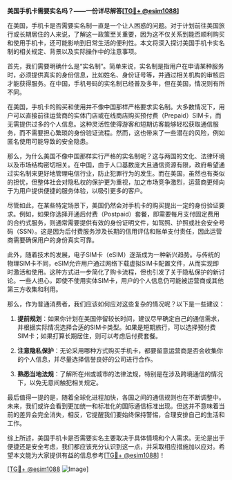 **美国手机卡需要实名吗？——一份详尽解答[[TG💪+ @esim1088](https://t.me/s/esim1088)]**

在美国，手机卡是否需要实名制一直是一个让人困惑的问题。对于计划前往美国旅行或长期居住的人来说，了解这一政策至关重要，因为这不仅关系到能否顺利购买和使用手机卡，还可能影响到日常生活的便利性。本文将深入探讨美国手机卡实名制的相关规定、背景以及实际操作中的注意事项。

首先，我们需要明确什么是“实名制”。简单来说，实名制是指用户在申请某种服务时，必须提供真实的身份信息，比如姓名、身份证号等，并通过相关机构的审核后才能获得服务。在中国，手机号码的实名制已经普及多年，但在美国，情况则有所不同。

在美国，手机卡的购买和使用并不像中国那样严格要求实名制。大多数情况下，用户可以直接前往运营商的实体门店或在线商店购买预付费（Prepaid）SIM卡，而无需提供过多的个人信息。这种灵活性使得游客和短期访客能够轻松获取通信服务，而不需要担心繁琐的身份验证流程。然而，这也带来了一些潜在的风险，例如匿名使用可能导致的安全隐患。

那么，为什么美国不像中国那样实行严格的实名制呢？这与两国的文化、法律环境以及市场结构密切相关。在中国，由于人口基数庞大且通信资源有限，政府希望通过实名制来更好地管理电信行业，防止犯罪行为的发生。而在美国，虽然也有类似的担忧，但整体社会对隐私权的保护更为重视，加之市场竞争激烈，运营商更倾向于为用户提供便捷的服务体验，以吸引更多的客户。

尽管如此，在某些特定场景下，美国仍然会对手机卡的购买提出一定的身份验证要求。例如，如果你选择开通后付费（Postpaid）套餐，即需要每月支付固定费用的合约式服务，则通常需要提供有效的身份证明文件，如驾照、护照或社会安全号码（SSN）。这是因为后付费服务涉及长期的信用评估和账单支付责任，因此运营商需要确保用户的身份真实可靠。

此外，随着技术的发展，电子SIM卡（eSIM）逐渐成为一种新兴趋势。与传统的物理SIM卡不同，eSIM允许用户通过网络下载虚拟SIM卡配置文件，从而实现即时激活和使用。这种方式进一步简化了购卡流程，但也引发了关于隐私保护的新讨论。一些人担心，即使不使用实体SIM卡，用户的个人信息仍可能被运营商或其他第三方收集和利用。

那么，作为普通消费者，我们应该如何应对这些复杂的情况呢？以下是一些建议：

1. **提前规划**：如果你计划在美国停留较长时间，建议尽早确定自己的通信需求，并根据实际情况选择合适的SIM卡类型。如果是短期旅行，可以选择预付费SIM卡；如果打算长期居住，则可以考虑后付费套餐。

2. **注意隐私保护**：无论采用哪种方式购买手机卡，都要留意运营商是否会收集你的个人信息，并尽量选择信誉良好的公司进行合作。

3. **熟悉当地法规**：了解所在州或城市的法律法规，特别是在涉及跨境通信的情况下，以免无意间触犯相关规定。

最后值得一提的是，随着全球化进程加快，各国之间的通信规则也在不断调整中。未来，我们或许会看到更加统一和标准化的国际通信标准出现。但这并不意味着当前的差异会完全消失，相反，它提醒我们要始终保持警惕，合理安排自己的生活和工作。

综上所述，美国手机卡是否需要实名主要取决于具体情境和个人需求。无论是出于便捷还是安全考虑，我们都应该充分认识到这一点，并采取相应措施加以应对。希望本文能为大家提供有益的信息参考[[TG💪+ @esim1088](https://t.me/s/esim1088)]！

[[TG💪+ @esim1088](https://t.me/s/esim1088) ![Image](https://i.postimg.cc/4NQfJmqS/Snipaste-2025-05-13-00-14-12.png)]